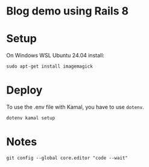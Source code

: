 # Blog demo using Rails 8

# Setup

On Windows WSL Ubuntu 24.04 install:

```shell
sudo apt-get install imagemagick
```

# Deploy

To use the .env file with Kamal, you have to use `dotenv`.

```shell
dotenv kamal setup
```

# Notes

```
git config --global core.editor "code --wait"
```